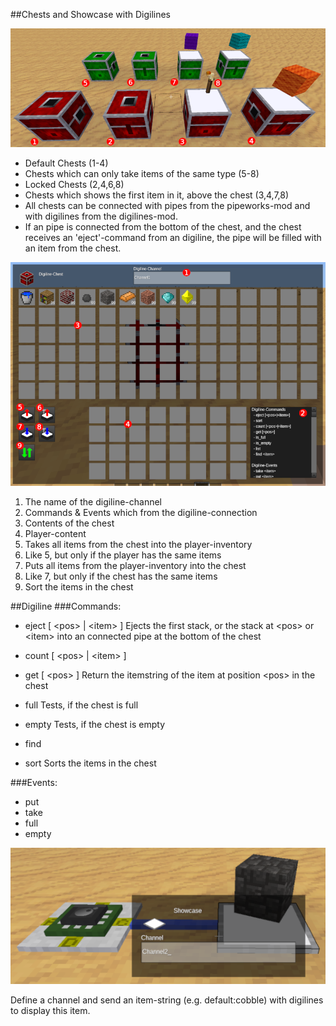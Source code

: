 
##Chests and Showcase with Digilines

![Screenshot 3](screenshots/screenshot3.png?raw=true "Screenshot 3")

- Default Chests (1-4)
- Chests which can only take items of the same type (5-8)
- Locked Chests (2,4,6,8)
- Chests which shows the first item in it, above the chest (3,4,7,8)
- All chests can be connected with pipes from the pipeworks-mod and with digilines from the digilines-mod.
- If an pipe is connected from the bottom of the chest, and the chest receives an 'eject'-command from an digiline,
    the pipe will be filled with an item from the chest.


![Screenshot 1](screenshots/screenshot1.png?raw=true "Screenshot 1")

1) The name of the digiline-channel
2) Commands & Events which from the digiline-connection
3) Contents of the chest
4) Player-content
5) Takes all items from the chest into the player-inventory
6) Like 5, but only if the player has the same items
7) Puts all items from the player-inventory into the chest
8) Like 7, but only if the chest has the same items
9) Sort the items in the chest

##Digiline
###Commands:
- eject [ &lt;pos&gt; | &lt;item&gt; ]
	Ejects the first stack, or the stack at &lt;pos&gt; or &lt;item&gt; into an connected pipe at the bottom of the chest
	
-	count [ &lt;pos&gt; | &lt;item&gt; ]
- get [ &lt;pos&gt; ]
	Return the itemstring of the item at position &lt;pos&gt; in the chest
- full
	Tests, if the chest is full
- empty
	Tests, if the chest is empty
- find <item>

- sort
	Sorts the items in the chest

###Events:
  - put <item>
  - take <item>
  - full
  - empty





![Screenshot 2](screenshots/screenshot2.png?raw=true "Screenshot 2")

Define a channel and send an item-string (e.g. default:cobble) with digilines to display this item.